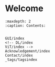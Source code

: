 # Welcome

```{toctree}
:maxdepth: 2
:caption: Contents:


GUI/index
<!-- DL/index
ViT/index -->
Acknowledgement/index
Contact/index
_tags/tagsindex